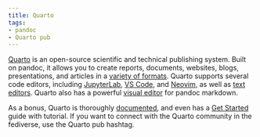 ```yaml
---
title: Quarto
tags:
- pandoc
- Quarto pub
---
```


[Quarto](https://quarto.org/) is an open-source scientific and technical publishing system.
Built on pandoc, it allows you to create reports, documents, websites, blogs, presentations, and articles in a [variety of formats](https://quarto.org/docs/output-formats/all-formats.html). Quarto supports several code editors, including [JupyterLab](https://quarto.org/docs/tools/jupyter-lab.html), [VS Code](https://quarto.org/docs/tools/vscode.html), and [Neovim](https://quarto.org/docs/tools/neovim.html), as well as [text editors](https://quarto.org/docs/tools/text-editors.html). Quarto also has a powerful [visual editor](https://quarto.org/docs/visual-editor/) for pandoc markdown.

As a bonus, Quarto is thoroughly [documented](https://quarto.org/docs/guide/), and even has a [Get Started](https://quarto.org/docs/get-started/) guide with tutorial. If you want to connect with the Quarto community in the fediverse, use the Quarto pub hashtag.
